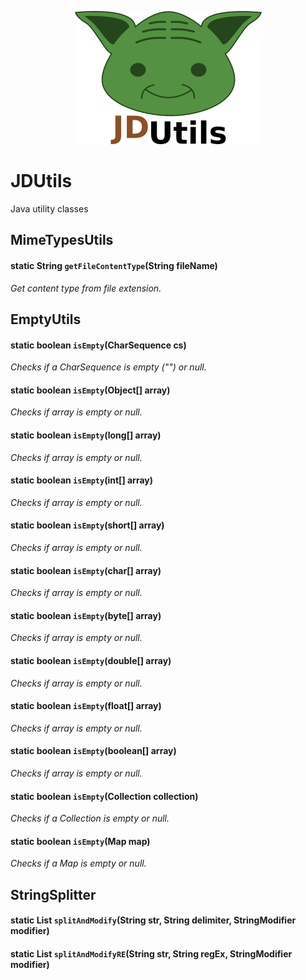 <p align="center">
  <img src="docs/logo/JDUtils.png" alt="JDUtils">
</p>

# JDUtils
Java utility classes

## MimeTypesUtils

#### static String `getFileContentType`(String fileName)

*Get content type from file extension.*

## EmptyUtils

#### static boolean `isEmpty`(CharSequence cs) 
*Checks if a CharSequence is empty ("") or null.*

#### static boolean `isEmpty`(Object[] array) 
*Checks if array is empty or null.*

#### static boolean `isEmpty`(long[] array) 
*Checks if array is empty or null.*

#### static boolean `isEmpty`(int[] array) 
*Checks if array is empty or null.*

#### static boolean `isEmpty`(short[] array) 
*Checks if array is empty or null.*

#### static boolean `isEmpty`(char[] array) 
*Checks if array is empty or null.*

#### static boolean `isEmpty`(byte[] array) 
*Checks if array is empty or null.*

#### static boolean `isEmpty`(double[] array) 
*Checks if array is empty or null.*

#### static boolean `isEmpty`(float[] array) 
*Checks if array is empty or null.*

#### static boolean `isEmpty`(boolean[] array) 
*Checks if array is empty or null.*

#### static boolean `isEmpty`(Collection collection)
*Checks if a Collection is empty or null.*

#### static boolean `isEmpty`(Map map)
*Checks if a Map is empty or null.*

## StringSplitter

#### static List<String> `splitAndModify`(String str, String delimiter, StringModifier modifier)

#### static List<String> `splitAndModifyRE`(String str, String regEx, StringModifier modifier)
